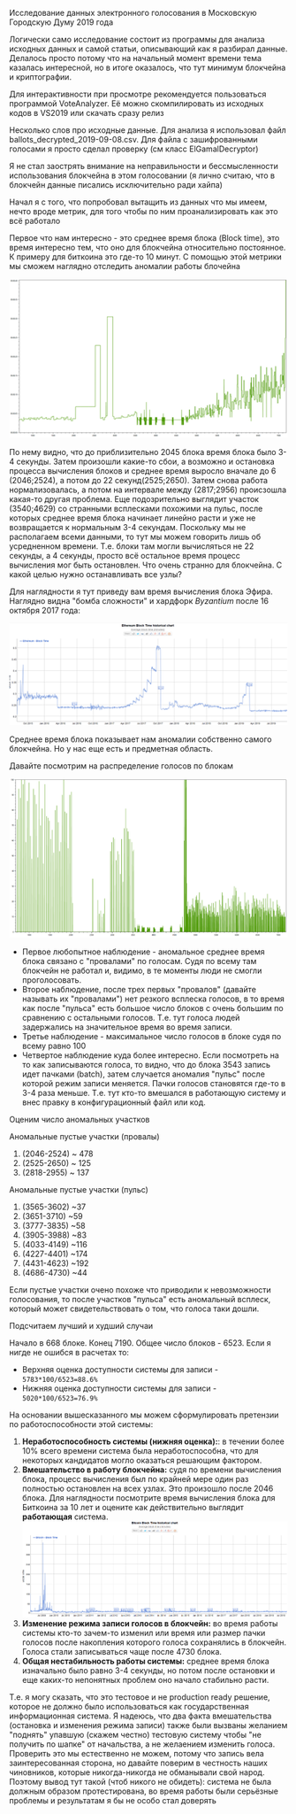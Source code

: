 Исследование данных электронного голосования в Московскую Городскую Думу 2019 года

Логически само исследование состоит из программы для анализа исходных данных и самой статьи, описывающий как я разбирал данные.
Делалось просто потому что на начальный момент времени тема казалась интересной, но в итоге оказалось, что тут минимум блокчейна и криптографии.

Для интерактивности при просмотре рекомендуется пользоваться программой VoteAnalyzer. Её можно скомпилировать из исходных кодов в VS2019 или скачать сразу релиз

Несколько слов про исходные данные.
Для анализа я использовал файл ballots_decrypted_2019-09-08.csv. Для файла с зашифрованными голосами я просто сделал проверку (см класс ElGamalDecryptor)

Я не стал заострять внимание на неправильности и бессмысленности использования блокчейна в этом голосовании (я лично считаю, что в блокчейн данные писались исключительно ради хайпа)

Начал я с того, что попробовал вытащить из данных что мы имеем, нечто вроде метрик, для того чтобы по ним проанализировать как это всё работало

Первое что нам интересно - это среднее время блока (Block time), это время интересно тем, что оно для блокчейна относительно постоянное. К примеру для биткоина это где-то 10 минут. С помощью этой метрики мы сможем наглядно отследить аномалии работы блочейна

![block time](https://github.com/AlexeiScherbakov/Voting2019/raw/master/doc/graph_block_time.png)

По нему видно, что до приблизительно 2045 блока время блока было 3-4 секунды. Затем произошли какие-то сбои, а возможно и остановка процесса вычисления блоков и среднее время выросло вначале до 6 (2046;2524), а потом до 22 секунд(2525;2650). Затем снова работа нормализовалась, а потом на интервале между (2817;2956) происзошла какая-то другая проблема. Еще подозрительно выглядит участок (3540;4629) со странными всплесками похожими на пульс, после которых среднее время блока начинает линейно расти и уже не возвращается к нормальным 3-4 секундам.
Поскольку мы не располагаем всеми данными, то тут мы можем говорить лишь об усредненном времени. Т.е. блоки там могли вычисляться не 22 секунды, а 4 секунды, просто всё остальное время процесс вычисления мог быть остановлен. Что очень странно для блокчейна. С какой целью нужно останавливать все узлы?

Для наглядности я тут приведу вам время вычисления блока Эфира. Наглядно видна "бомба сложности" и хардфорк *Byzantium* после 16 октября 2017 года:

![block time ETH](https://github.com/AlexeiScherbakov/Voting2019/raw/master/doc/graph_ethereum_block_time.png)

Среднее время блока показывает нам аномалии собственно самого блокчейна. Но у нас еще есть и предметная область.

Давайте посмотрим на распределение голосов по блокам

![votes per block](https://github.com/AlexeiScherbakov/Voting2019/raw/master/doc/graph_votes_per_block.png)

* Первое любопытное наблюдение - аномальное среднее время блока связано с "провалами" по голосам. Судя по всему там блокчейн не работал и, видимо, в те моменты люди не смогли проголосовать.
* Второе наблюдение, после трех первых "провалов" (давайте называть их "провалами") нет резкого всплеска голосов, в то время как после "пульса" есть большое число блоков с очень большим по сравнению с остальными голосов. Т.е. тут голоса людей задержались на значительное время во время записи.
* Третье наблюдение - максимальное число голосов в блоке судя по всему равно 100
* Четвертое наблюдение куда более интересно. Если посмотреть на то как записываются голоса, то видно, что до блока 3543 запись идет пачками (batch), затем случается аномалия "пульс" после которой режим записи меняется. Пачки голосов становятся где-то в 3-4 раза меньше. Т.е. тут кто-то вмешался в работающую систему и внес правку в конфигурационный файл или код.

Оценим число аномальных участков

Аномальные пустые участки (провалы)
1. (2046-2524) ~ 478
2. (2525-2650) ~ 125
3. (2818-2955) ~ 137

Аномальные пустые участки (пульс)
1. (3565-3602) ~37
2. (3651-3710) ~59
3. (3777-3835) ~58
4. (3905-3988) ~83
5. (4033-4149) ~116
6. (4227-4401) ~174
7. (4431-4623) ~192
8. (4686-4730) ~44

Если пустые участки очено похоже что приводили к невозможности голосования, то после участков "пульса" есть аномальный всплеск, который может свидетельствовать о том, что голоса таки дошли.

Подсчитаем лучший и худший случаи

Начало в 668 блоке. Конец 7190. Общее число блоков - 6523. Если я нигде не ошибся в расчетах то:

* Верхняя оценка доступности системы для записи - ``5783*100/6523=88.6%``
* Нижняя оценка доступности системы для записи - ``5020*100/6523=76.9%``

На основании вышесказанного мы можем сформулировать претензии по работоспособности этой системы:
1. **Неработоспособность системы (нижняя оценка):**: в течении более 10% всего времени система была неработоспособна, что для некоторых кандидатов могло оказаться решающим фактором.
2. **Вмешательство в работу блокчейна:** судя по времени вычисления блока, процесс вычисления был по крайней мере один раз полностью остановлен на всех узлах. Это произошло после 2046 блока. Для наглядности посмотрите время вычисления блока для Биткоина за 10 лет и оцените как действительно выглядит **работающая** система. 
![block time BTC](https://github.com/AlexeiScherbakov/Voting2019/raw/master/doc/graph_bitcoin_block_time.png)
3. **Изменение режима записи голосов в блокчейн:** во время работы системы кто-то зачем-то изменил или время или размер пачки голосов после накопления которого голоса сохранялись в блокчейн. Голоса стали записываться чаще после 4730 блока.
4. **Общая нестабильность работы системы:** среднее время блока изначально было равно 3-4 секунды, но потом после остановки и еще каких-то непонятных проблем оно начало стабильно расти.

Т.е. я могу сказать, что это тестовое и не production ready решение, которое не должно было использоваться как государственная информационная система. Я надеюсь, что два факта вмешательства (остановка и изменения режима записи) также были вызваны желанием "поднять" упавшую (скажем честно) тестовую систему чтобы "не получить по шапке" от начальства, а не желаением изменить голоса. Проверить это мы естественно не можем, потому что запись вела заинтересованная сторона, но давайте поверим в честность наших чиновников, которые никогда-никогда не обманывали свой народ. Поэтому вывод тут такой (чтоб никого не обидеть): система не была должным образом протестирована, во время работы были серьёзные проблемы и результатам я бы не особо стал доверять
